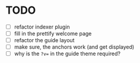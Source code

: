 # TODO

- [ ] refactor indexer plugin
- [ ] fill in the prettify welcome page
- [ ] refactor the guide layout
- [ ] make sure, the anchors work (and get displayed)
- [ ] why is the `?v=` in the guide theme required?
